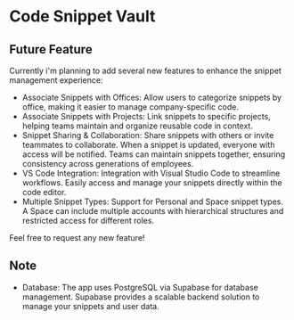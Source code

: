 # Code Snippet Vault

## Future Feature
Currently i'm planning to add several new features to enhance the snippet management experience:

- Associate Snippets with Offices: Allow users to categorize snippets by office, making it easier to manage company-specific code.
- Associate Snippets with Projects: Link snippets to specific projects, helping teams maintain and organize reusable code in context.
- Snippet Sharing & Collaboration: Share snippets with others or invite teammates to collaborate. When a snippet is updated, everyone with access will be notified. Teams can maintain snippets together, ensuring consistency across generations of employees.
- VS Code Integration: Integration with Visual Studio Code to streamline workflows. Easily access and manage your snippets directly within the code editor.
- Multiple Snippet Types: Support for Personal and Space snippet types. A Space can include multiple accounts with hierarchical structures and restricted access for different roles.

Feel free to request any new feature!

## Note
- Database: The app uses PostgreSQL via Supabase for database management. Supabase provides a scalable backend solution to manage your snippets and user data.
